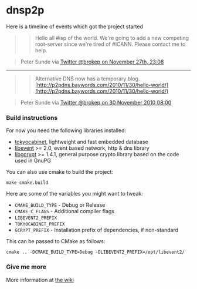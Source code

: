 # dnsp2p
Here is a timeline of events which got the project started

>> Hello all #isp of the world. We're going to add a new competing root-server since we're
>> tired of #ICANN. Please contact me to help.

>Peter Sunde via [Twitter @brokep on November 27th, 23:08](http://twitter.com/brokep/status/8779363872935936)

----

>> Alternative DNS now has a temporary blog.
>> [http://p2pdns.baywords.com/2010/11/30/hello-world/](http://p2pdns.baywords.com/2010/11/30/hello-world/)

> Peter Sunde via [Twitter @brokep on 30 November 2010 08:00](http://twitter.com/brokep/status/9517070882447360)

### Build instructions

For now you need the following libraries installed:

- [tokyocabinet](http://fallabs.com/tokyocabinet/), lightweight and fast embedded database
- [libevent](http://monkey.org/~provos/libevent/) >= 2.0, event based network, http & dns library
- [libgcrypt](http://www.gnupg.org/) >= 1.4.1, general purpose crypto library based on the code used in GnuPG

You can also use cmake to build the project:

    make cmake.build

Here are some of the variables you might want to tweak:

 * ``CMAKE_BUILD_TYPE`` - Debug or Release
 * ``CMAKE_C_FLAGS`` - Additional compiler flags
 * ``LIBEVENT2_PREFIX``
 * ``TOKYOCABINET_PREFIX``
 * ``GCRYPT_PREFIX`` - Installation prefix of dependencies, if non-standard

This can be passed to CMake as follows:

    cmake .. -DCMAKE_BUILD_TYPE=Debug -DLIBEVENT2_PREFIX=/opt/libevent2/

### Give me more
More information at [the wiki](http://dot-p2p.org/index.php?title=Main_Page)
